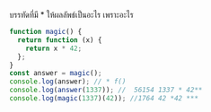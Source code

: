 บรรทัดที่มี \* ให้ผลลัพธ์เป็นอะไร เพราะอะไร

```js
function magic() {
  return function (x) {
    return x * 42;
  };
}
const answer = magic();
console.log(answer); // * f()
console.log(answer(1337)); //  56154 1337 * 42**
console.log(magic(1337)(42)); //1764 42 *42 ***
```
